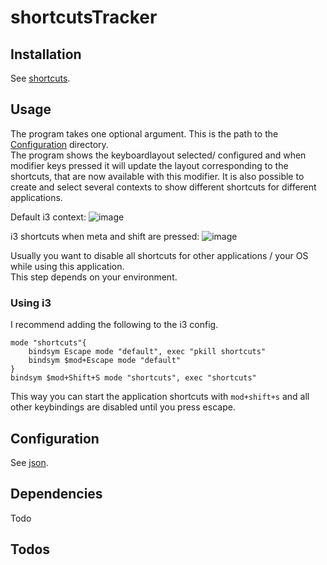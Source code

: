 # shortcutsTracker

## Installation
See [shortcuts](./shortcuts/README.md).

## Usage
The program takes one optional argument. This is the path to the [Configuration](#Configuration) directory.  
The program shows the keyboardlayout selected/ configured and when modifier keys pressed it will update the layout corresponding to the shortcuts, that are now available with this modifier.
It is also possible to create and select several contexts to show different shortcuts for different applications.

Default i3 context:
![image](https://github.com/Len101218/shortcutsTracker/assets/105433861/9b4c8700-3fd3-4d95-a5ef-aa40b977ddc8)

i3 shortcuts when meta and shift are pressed:
![image](https://github.com/Len101218/shortcutsTracker/assets/105433861/20dd86c0-ab38-4291-a9db-e9584c09cafd)

Usually you want to disable all shortcuts for other applications / your OS while using this application.  
This step depends on your environment.

### Using i3
I recommend adding the following to the i3 config.  
```
mode "shortcuts"{  
    bindsym Escape mode "default", exec "pkill shortcuts"  
    bindsym $mod+Escape mode "default"  
}  
bindsym $mod+Shift+S mode "shortcuts", exec "shortcuts"  
```
This way you can start the application shortcuts with `mod+shift+s` and all other keybindings are disabled until you press escape.


## Configuration
<a name="Configuration"></a>
See [json](./json/README.md).

## Dependencies
Todo

## Todos
